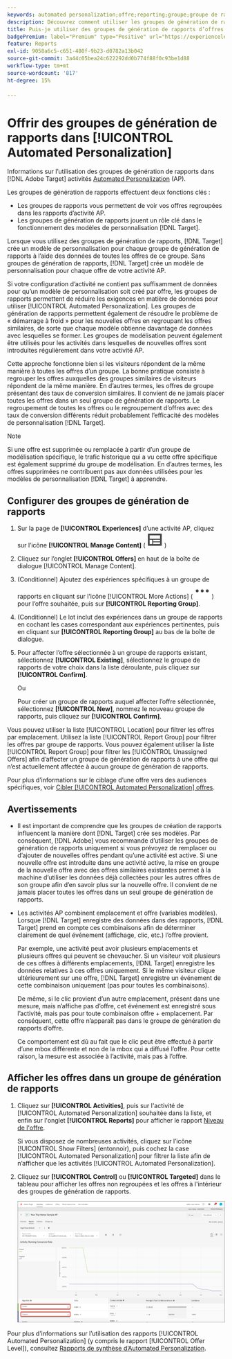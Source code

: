 ```yaml
---
keywords: automated personalization;offre;reporting;groupe;groupe de rapports;ap
description: Découvrez comment utiliser les groupes de génération de rapports d’offres dans les activités  [!DNL Adobe Target] [!UICONTROL Automated Personalization].
title: Puis-je utiliser des groupes de génération de rapports d’offres dans des activités [!UICONTROL Automated Personalization] ?
badgePremium: label="Premium" type="Positive" url="https://experienceleague.adobe.com/docs/target/using/introduction/intro.html?lang=en#premium newtab=true" tooltip="Voir ce qui est inclus dans Target Premium."
feature: Reports
exl-id: 9058a6c5-c651-480f-9b23-d0782a13b042
source-git-commit: 3a44c05bea24c622292dd0b774f88f0c93be1d88
workflow-type: tm+mt
source-wordcount: '817'
ht-degree: 15%

---
```


# Offrir des groupes de génération de rapports dans [!UICONTROL Automated Personalization]

Informations sur l’utilisation des groupes de génération de rapports dans [!DNL Adobe Target] activités [Automated Personalization](/help/main/c-activities/t-automated-personalization/automated-personalization.md) (AP).

Les groupes de génération de rapports effectuent deux fonctions clés :

* Les groupes de rapports vous permettent de voir vos offres regroupées dans les rapports d’activité AP.
* Les groupes de génération de rapports jouent un rôle clé dans le fonctionnement des modèles de personnalisation [!DNL Target].

Lorsque vous utilisez des groupes de génération de rapports, [!DNL Target] crée un modèle de personnalisation pour chaque groupe de génération de rapports à l’aide des données de toutes les offres de ce groupe. Sans groupes de génération de rapports, [!DNL Target] crée un modèle de personnalisation pour chaque offre de votre activité AP.

Si votre configuration d’activité ne contient pas suffisamment de données pour qu’un modèle de personnalisation soit créé par offre, les groupes de rapports permettent de réduire les exigences en matière de données pour utiliser [!UICONTROL Automated Personalization]. Les groupes de génération de rapports permettent également de résoudre le problème de « démarrage à froid » pour les nouvelles offres en regroupant les offres similaires, de sorte que chaque modèle obtienne davantage de données avec lesquelles se former. Les groupes de modélisation peuvent également être utilisés pour les activités dans lesquelles de nouvelles offres sont introduites régulièrement dans votre activité AP.

Cette approche fonctionne bien si les visiteurs répondent de la même manière à toutes les offres d’un groupe. La bonne pratique consiste à regrouper les offres auxquelles des groupes similaires de visiteurs répondent de la même manière. En d’autres termes, les offres de groupe présentant des taux de conversion similaires. Il convient de ne jamais placer toutes les offres dans un seul groupe de génération de rapports. Le regroupement de toutes les offres ou le regroupement d’offres avec des taux de conversion différents réduit probablement l’efficacité des modèles de personnalisation [!DNL Target].

>[!NOTE]
>
>Si une offre est supprimée ou remplacée à partir d’un groupe de modélisation spécifique, le trafic historique qui a vu cette offre spécifique est également supprimé du groupe de modélisation. En d’autres termes, les offres supprimées ne contribuent pas aux données utilisées pour les modèles de personnalisation [!DNL Target] à apprendre.

## Configurer des groupes de génération de rapports

1. Sur la page de **[!UICONTROL Experiences]** d’une activité AP, cliquez sur l’icône **[!UICONTROL Manage Content]** ( ![icône Gérer le contenu](/help/main/assets/icons/Experience.svg) )
1. Cliquez sur l’onglet **[!UICONTROL Offers]** en haut de la boîte de dialogue [!UICONTROL Manage Content].
1. (Conditionnel) Ajoutez des expériences spécifiques à un groupe de rapports en cliquant sur l’icône [!UICONTROL More Actions] ( ![icône Autres actions](/help/main/assets/icons/MoreSmall.svg) ) pour l’offre souhaitée, puis sur **[!UICONTROL Reporting Group]**.

1. (Conditionnel) Le lot inclut des expériences dans un groupe de rapports en cochant les cases correspondant aux expériences pertinentes, puis en cliquant sur **[!UICONTROL Reporting Group]** au bas de la boîte de dialogue.

1. Pour affecter l’offre sélectionnée à un groupe de rapports existant, sélectionnez **[!UICONTROL Existing]**, sélectionnez le groupe de rapports de votre choix dans la liste déroulante, puis cliquez sur **[!UICONTROL Confirm]**.

   Ou

   Pour créer un groupe de rapports auquel affecter l’offre sélectionnée, sélectionnez **[!UICONTROL New]**, nommez le nouveau groupe de rapports, puis cliquez sur **[!UICONTROL Confirm]**.

Vous pouvez utiliser la liste [!UICONTROL Location] pour filtrer les offres par emplacement. Utilisez la liste [!UICONTROL Report Group] pour filtrer les offres par groupe de rapports. Vous pouvez également utiliser la liste [!UICONTROL Report Group] pour filtrer les [!UICONTROL Unassigned Offers] afin d’affecter un groupe de génération de rapports à une offre qui n’est actuellement affectée à aucun groupe de génération de rapports.

Pour plus d’informations sur le ciblage d’une offre vers des audiences spécifiques, voir [Cibler [!UICONTROL Automated Personalization] offres](/help/main/c-activities/t-automated-personalization/ap-target-offers.md#task_F207ED7A41B84FD39BB6FCBFABF4B23E).

## Avertissements

* Il est important de comprendre que les groupes de création de rapports influencent la manière dont [!DNL Target] crée ses modèles. Par conséquent, [!DNL Adobe] vous recommande d’utiliser les groupes de génération de rapports uniquement si vous prévoyez de remplacer ou d’ajouter de nouvelles offres pendant qu’une activité est active. Si une nouvelle offre est introduite dans une activité active, la mise en groupe de la nouvelle offre avec des offres similaires existantes permet à la machine d’utiliser les données déjà collectées pour les autres offres de son groupe afin d’en savoir plus sur la nouvelle offre. Il convient de ne jamais placer toutes les offres dans un seul groupe de génération de rapports.

* Les activités AP combinent emplacement et offre (variables modèles). Lorsque [!DNL Target] enregistre des données dans des rapports, [!DNL Target] prend en compte ces combinaisons afin de déterminer clairement de quel événement (affichage, clic, etc.) l’offre provient.

  Par exemple, une activité peut avoir plusieurs emplacements et plusieurs offres qui peuvent se chevaucher. Si un visiteur voit plusieurs de ces offres à différents emplacements, [!DNL Target] enregistre les données relatives à ces offres uniquement. Si le même visiteur clique ultérieurement sur une offre, [!DNL Target] enregistre un événement de cette combinaison uniquement (pas pour toutes les combinaisons).

  De même, si le clic provient d’un autre emplacement, présent dans une mesure, mais n’affiche pas d’offre, cet événement est enregistré sous l’activité, mais pas pour toute combinaison offre + emplacement. Par conséquent, cette offre n’apparaît pas dans le groupe de génération de rapports d’offre.

  Ce comportement est dû au fait que le clic peut être effectué à partir d’une mbox différente et non de la mbox qui a diffusé l’offre. Pour cette raison, la mesure est associée à l’activité, mais pas à l’offre.

## Afficher les offres dans un groupe de génération de rapports

1. Cliquez sur **[!UICONTROL Activities]**, puis sur l&#39;activité de [!UICONTROL Automated Personalization] souhaitée dans la liste, et enfin sur l&#39;onglet **[!UICONTROL Reports]** pour afficher le rapport [Niveau de l&#39;offre](/help/main/c-reports/personalization-reports/reports-ap.md).

   Si vous disposez de nombreuses activités, cliquez sur l’icône [!UICONTROL Show Filters] (entonnoir), puis cochez la case [!UICONTROL Automated Personalization] pour filtrer la liste afin de n’afficher que les activités [!UICONTROL Automated Personalization].

1. Cliquez sur **[!UICONTROL Control]** ou **[!UICONTROL Targeted]** dans le tableau pour afficher les offres non regroupées et les offres à l&#39;intérieur des groupes de génération de rapports.

   ![Groupes d’offres : contrôle et ciblé](/help/main/c-reports/c-report-settings/assets/offer-groups.png)

Pour plus d’informations sur l’utilisation des rapports [!UICONTROL Automated Personalization] (y compris le rapport [!UICONTROL Offer Level]), consultez [Rapports de synthèse d’Automated Personalization](/help/main/c-reports/personalization-reports/reports-ap.md).
